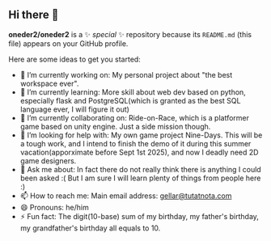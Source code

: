 ## Hi there 👋

**oneder2/oneder2** is a ✨ _special_ ✨ repository because its `README.md` (this file) appears on your GitHub profile.

Here are some ideas to get you started:

- 🔭 I’m currently working on: My personal project about "the best workspace ever".
- 🌱 I’m currently learning: More skill about web dev based on python, especially flask and PostgreSQL(which is granted as the best SQL language ever, I will figure it out)
- 👯 I’m currently collaborating on: Ride-on-Race, which is a platformer game based on unity engine. Just a side mission though.
- 🤔 I’m looking for help with: My own game project Nine-Days. This will be a tough work, and I intend to finish the demo of it during this summer vacation(apporximate before Sept 1st 2025), and now I deadly need 2D game designers.
- 💬 Ask me about: In fact there do not really think there is anything I could been asked :( But I am sure I will learn plenty of things from people here :)
- 📫 How to reach me: Main email address: gellar@tutatnota.com
- 😄 Pronouns: he/him
- ⚡ Fun fact: The digit(10-base) sum of my birthday, my father's birthday, my grandfather's birthday all equals to 10.
